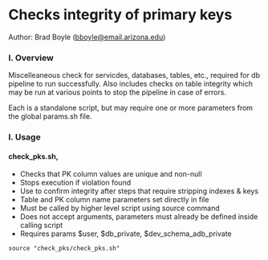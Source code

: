 # Checks integrity of primary keys 

Author: Brad Boyle (bboyle@email.arizona.edu)  

### I. Overview

Miscelleaneous check for servicdes, databases, tables, etc., required for db pipeline to run successfully. Also includes checks on table integrity which may be run at various points to stop the pipeline in case of errors.

Each is a standalone script, but may require one or more parameters from the global params.sh file.

### I. Usage

#### check_pks.sh, 
* Checks that PK column values are unique and non-null
* Stops execution if violation found
* Use to confirm integrity after steps that require stripping indexes & keys
* Table and PK column name parameters set directly in file
* Must be called by higher level script using source command
* Does not accept arguments, parameters must already be defined inside calling script 
* Requires params $user, $db_private, $dev_schema_adb_private 

```
source "check_pks/check_pks.sh"
```
